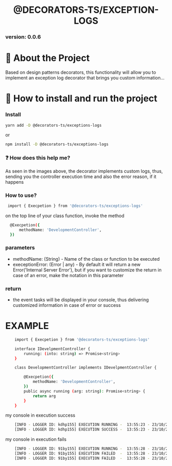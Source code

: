 # <h1 align="center"> @DECORATORS-TS/EXCEPTION-LOGS </h1>
### version: 0.0.6

# :bookmark_tabs: About the Project
Based on design patterns decorators, this functionality will allow you to implement an exception log decorator that brings you custom information...

# :pushpin: How to install and run the project

### Install

```bash
yarn add -D @decorators-ts/exceptions-logs
```
or

```bash
npm install -D @decorators-ts/exceptions-logs
```

### :question: How does this help me?

As seen in the images above, the decorator implements custom logs, thus, sending you the controller execution time and also the error reason, if it happens

### How to use?

```bash
 import { Execpetion } from '@decorators-ts/exceptions-logs'
```

on the top line of your class function, invoke the method


```bash
  @Execpetion({
      methodName: 'DevelopmentController',
  })
```
###  parameters
  - methodName: (String) - Name of the class or function to be executed
  - execeptionError: (Error | any) - By default it will return a new Error('Internal Server Error'), but if you want to customize the return in case of an error, make the notation in this parameter

###  return
  - the event tasks will be displayed in your console, thus delivering customized information in case of error or success

# EXAMPLE
```bash
    import { Execpetion } from '@decorators-ts/exceptions-logs'

    interface IDevelpmentController {
        running: (into: string) => Promise<string>
    }

    class DevelopmentController implements IDevelpmentController {

        @Execpetion({
            methodName: 'DevelopmentController',
        })
        public async running (arg: string): Promise<string> {
            return arg
        }
    }
```

my console in execution success
```bash
    [INFO - LOGGER ID: kdhp155] EXECUTION RUNNING -  13:55:23 - 23/10/2022 13:55:23 | - [RUNNING] DevelopmentController
    [INFO - LOGGER ID: kdhp155] EXECUTION SUCCESS -  13:55:23 - 23/10/2022 13:55:23 | - [FINALLY] DevelopmentController - [TASK EVENT: 0.005 ms]
```

my console in execution fails
```bash
    [INFO - LOGGER ID: 91by155] EXECUTION RUNNING -  13:55:28 - 23/10/2022 13:55:28 | - [RUNNING] DevelopmentController
    [INFO - LOGGER ID: 91by155] EXECUTION FAILED  -  13:55:28 - 23/10/2022 13:55:28 | - [FINALLY] DevelopmentController - [TASK EVENT LOGGER ERROR: args is not defined]
    [INFO - LOGGER ID: 91by155] EXECUTION FAILED  -  13:55:28 - 23/10/2022 13:55:28 | - [FINALLY] DevelopmentController - [TASK EVENT DEBUG ERROR : ['YOUT PATH OR FILE ERROR']]
```
